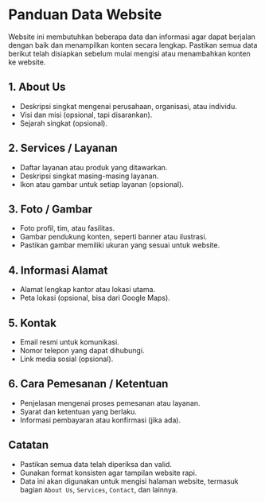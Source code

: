 # Panduan Data Website

Website ini membutuhkan beberapa data dan informasi agar dapat berjalan dengan baik dan menampilkan konten secara lengkap. Pastikan semua data berikut telah disiapkan sebelum mulai mengisi atau menambahkan konten ke website.

## 1. About Us
- Deskripsi singkat mengenai perusahaan, organisasi, atau individu.
- Visi dan misi (opsional, tapi disarankan).
- Sejarah singkat (opsional).

## 2. Services / Layanan
- Daftar layanan atau produk yang ditawarkan.
- Deskripsi singkat masing-masing layanan.
- Ikon atau gambar untuk setiap layanan (opsional).

## 3. Foto / Gambar
- Foto profil, tim, atau fasilitas.
- Gambar pendukung konten, seperti banner atau ilustrasi.
- Pastikan gambar memiliki ukuran yang sesuai untuk website.

## 4. Informasi Alamat
- Alamat lengkap kantor atau lokasi utama.
- Peta lokasi (opsional, bisa dari Google Maps).

## 5. Kontak
- Email resmi untuk komunikasi.
- Nomor telepon yang dapat dihubungi.
- Link media sosial (opsional).

## 6. Cara Pemesanan / Ketentuan
- Penjelasan mengenai proses pemesanan atau layanan.
- Syarat dan ketentuan yang berlaku.
- Informasi pembayaran atau konfirmasi (jika ada).

## Catatan
- Pastikan semua data telah diperiksa dan valid.
- Gunakan format konsisten agar tampilan website rapi.
- Data ini akan digunakan untuk mengisi halaman website, termasuk bagian `About Us`, `Services`, `Contact`, dan lainnya.
